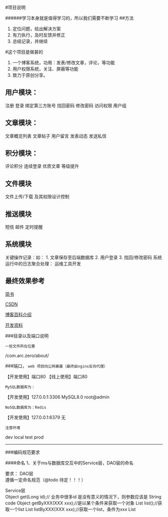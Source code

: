 #项目说明

######学习本身就是值得学习的，所以我们需要不断学习
##方法
1. 定位问题，给出解决方案
2. 有力执行，及时反馈并修正
3. 总结记录，并继续

#这个项目是做甚的
1. 一个博客系统，功用：发表/修改文章，评论，等功能
2. 用户权限系统，关注、屏蔽等功能
3. 致力于原创分享。

用户模块：
-----------------
注册
登录
绑定第三方账号
找回密码
修改密码
访问权限
用户组




文章模块：
-----------------
文章概览列表
文章帖子
用户留言
发表动态
发送私信


积分模块：
-----------------
评论积分
连续登录
优质文章
等级提升




文件模块
-----------------
文件上传/下载 及其权限设计控制


推送模块
-----------------
短信
邮件
定时提醒


系统模块
-----------------
关键操作记录：如： 1. 文章保存至后端数据库 2. 用户登录 3. 找回/修改密码
系统运行中的日志聚合处理： 运维工具开发 




最终效果参考
-----------------

[简书](https://www.jianshu.com)

[CSDN](https://www.csdn.net)



[博客百科介绍](https://baike.baidu.com/item/博客/124?fromtitle=blog&fromid=70149&fr=aladdin)

[开发资料](https://github.com/lamymay/zero/tree/master/about)



###目录以及端口说明

`一些文件所在位置`

/com.arc.zero/about/

###端口，
`web 项目向公网暴露（最终由nginx反向代理）`

【开发使用】端口80
【线上使用】端口80

`MySQL数据库为：`

【开发使用】127.0.0.1:3306    MySQL8.0 root@admin

`NoSQL数据库为：Redis `

【开发使用】127.0.0.1:6379    无

`注意环境`

dev
local
test
prod




-----

###编码规范要求

####命名
1、关于ms与数据库交互中的Service层，DAO层的命名

要求：
DAO层        
遵循一定命名规范（@todo 待定！！！）

Service层    
Object get(Long id);// 业务中很多id 是没有意义的情况下，则参数应该是 String code
Object getByXXX(XXX xxx);//是以某个条件来获取一个对象
List<Object> list();//获取一个list
List<Object> listByXXX(XXX xxx);//获取一个list，条件为xxx
List<Object> pageByXXX(XXX xxx);//获取分页数据，条件为xxx

DELETE
delete                 约定不指明的情况下一般都是物理删除，(Physically)
deleteLogical     是逻辑删除，update了某个状态  




2、实体类
例如：
2.1 实体类 XXX                            cn.net.yodoo.gree.common.entities.system.User                      表示是对应一张表 t_sys_User
2.2 传输层实体类 XXXDto           cn.net.yodoo.gree.common.model.dto.system.UserDto           表示 与User相关的 一个传输层实体类
2.3 查询条件实体类 XXXQuery    cn.net.yodoo.gree.common.model.query.system.UserQuery   表示 与User相关的 一个查询条件对象
2.4 返回页面的实体类 XXXVo      cn.net.yodoo.gree.common.model.response.MicroServiceResponse                  表示  




####接口参数校验
要求：参数校验由web层controller接收参数时通过注解校验，aop会自动完成错误返回对象



Bean Validation 中内置的 constraint    
@Null   被注释的元素必须为 null    
@NotNull    被注释的元素必须不为 null    
@AssertTrue     被注释的元素必须为 true    
@AssertFalse    被注释的元素必须为 false    
@Min(value)     被注释的元素必须是一个数字，其值必须大于等于指定的最小值    
@Max(value)     被注释的元素必须是一个数字，其值必须小于等于指定的最大值    
@DecimalMin(value)  被注释的元素必须是一个数字，其值必须大于等于指定的最小值    
@DecimalMax(value)  被注释的元素必须是一个数字，其值必须小于等于指定的最大值    
@Size(max=, min=)   被注释的元素的大小必须在指定的范围内    
@Digits (integer, fraction)     被注释的元素必须是一个数字，其值必须在可接受的范围内    
@Past   被注释的元素必须是一个过去的日期    
@Future     被注释的元素必须是一个将来的日期    
@Pattern(regex=,flag=)  被注释的元素必须符合指定的正则表达式    
    
Hibernate Validator 附加的 constraint    
@NotBlank(message =)   验证字符串非null，且长度必须大于0    
@Email  被注释的元素必须是电子邮箱地址    
@Length(min=,max=)  被注释的字符串的大小必须在指定的范围内    
@NotEmpty   被注释的字符串的必须非空    
@Range(min=,max=,message=)  被注释的元素必须在合适的范围内
  




####接口文档，1、由swagger2自动生成 2、word/excel格式的文档交付前抽时间完成
注意：1项目中需要在主启动类中注解引入 2yml配置中需要配置参数 3项目需要给默认content-path
要求：写相关注解参数

####统一异常处理，抛出由上层统一aop捕获生成固定对象并设置错误信息（code、msg、等）
异常抛出统一使用自定义异常，系统会自动捕捉传递信息，组装对象返回
需要捕捉处理的异常使用BusinessException，自动处理的异常使用BusinessRuntimeException，
如有特殊异常处理需要，可继承以上异常类，并在ExceptionHandle中定义处理逻辑。

微服务层异常抛出处理：
抛出异常应按分层处理，如ms-api抛出ApiRuntimeException(ErrorCode errorCode)，
在ErrorCode中定义异常的具体内部代码及描述，定义应尽量保证复用并遵守定义规则（见类中注释）。
ErrorCode对应ResultCode为返回外部返回码，定义时注意匹配关系。
异常处理会自动组装MicroServiceResponse对象，在web层可依据返回对象接收微服务异常code & msg。

Web层异常应使用WebRuntimeException处理，目前使用自定义异常会统一做UNKNOWN_EXCEPTION("0199", "服务器异常，请稍后重试")来处理。

####状态码管理
工具可以实现按位来管理状态，具体可参考代码中注释
主要包含common.util.StatusUtil和common.enums.StatusDefinition
StatusUtil                          中包含常用方法封装
StatusDefinition               中定义状态管理
StatusUtilTest                   是对应单元测试示例，可以参考













